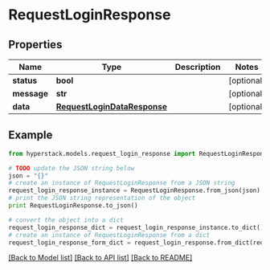 # RequestLoginResponse


## Properties

Name | Type | Description | Notes
------------ | ------------- | ------------- | -------------
**status** | **bool** |  | [optional] 
**message** | **str** |  | [optional] 
**data** | [**RequestLoginDataResponse**](RequestLoginDataResponse.md) |  | [optional] 

## Example

```python
from hyperstack.models.request_login_response import RequestLoginResponse

# TODO update the JSON string below
json = "{}"
# create an instance of RequestLoginResponse from a JSON string
request_login_response_instance = RequestLoginResponse.from_json(json)
# print the JSON string representation of the object
print RequestLoginResponse.to_json()

# convert the object into a dict
request_login_response_dict = request_login_response_instance.to_dict()
# create an instance of RequestLoginResponse from a dict
request_login_response_form_dict = request_login_response.from_dict(request_login_response_dict)
```
[[Back to Model list]](../README.md#documentation-for-models) [[Back to API list]](../README.md#documentation-for-api-endpoints) [[Back to README]](../README.md)


